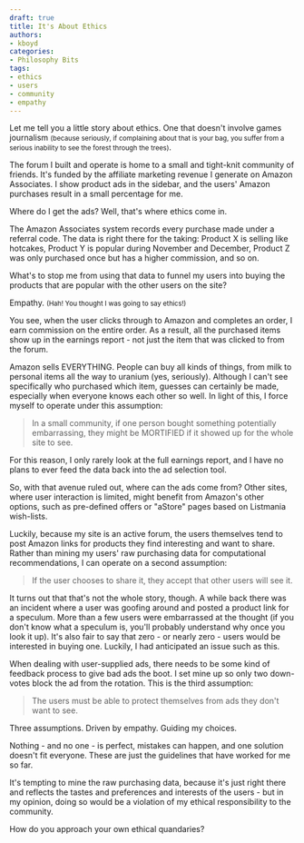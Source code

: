 ```yaml
---
draft: true
title: It's About Ethics
authors:
- kboyd
categories:
- Philosophy Bits
tags:
- ethics
- users
- community
- empathy
---
```

Let me tell you a little story about ethics. One that doesn't involve games journalism <small>(because seriously, if complaining about that is your bag, you suffer from a serious inability to see the forest through the trees)</small>.

The forum I built and operate is home to a small and tight-knit community of friends. It's funded by the affiliate marketing revenue I generate on Amazon Associates. I show product ads in the sidebar, and the users' Amazon purchases result in a small percentage for me.

Where do I get the ads? Well, that's where ethics come in.

The Amazon Associates system records every purchase made under a referral code. The data is right there for the taking: Product X is selling like hotcakes, Product Y is popular during November and December, Product Z was only purchased once but has a higher commission, and so on.

What's to stop me from using that data to funnel my users into buying the products that are popular with the other users on the site?

Empathy. <small>(Hah! You thought I was going to say ethics!)</small>

You see, when the user clicks through to Amazon and completes an order, I earn commission on the entire order. As a result, all the purchased items show up in the earnings report - not just the item that was clicked to from the forum.

Amazon sells EVERYTHING. People can buy all kinds of things, from milk to personal items all the way to uranium (yes, seriously). Although I can't see specifically who purchased which item, guesses can certainly be made, especially when everyone knows each other so well. In light of this, I force myself to operate under this assumption:

> In a small community, if one person bought something potentially embarrassing, they might be MORTIFIED if it showed up for the whole site to see.

For this reason, I only rarely look at the full earnings report, and I have no plans to ever feed the data back into the ad selection tool.

So, with that avenue ruled out, where can the ads come from? Other sites, where user interaction is limited, might benefit from Amazon's other options, such as pre-defined offers or "aStore" pages based on Listmania wish-lists. 

Luckily, because my site is an active forum, the users themselves tend to post Amazon links for products they find interesting and want to share. Rather than mining my users' raw purchasing data for computational recommendations, I can operate on a second assumption: 

> If the user chooses to share it, they accept that other users will see it.

It turns out that that's not the whole story, though. A while back there was an incident where a user was goofing around and posted a product link for a speculum. More than a few users were embarrassed at the thought (if you don't know what a speculum is, you'll probably understand why once you look it up). It's also fair to say that zero - or nearly zero - users would be interested in buying one. Luckily, I had anticipated an issue such as this.

When dealing with user-supplied ads, there needs to be some kind of feedback process to give bad ads the boot. I set mine up so only two down-votes block the ad from the rotation. This is the third assumption:

> The users must be able to protect themselves from ads they don't want to see.

Three assumptions. Driven by empathy. Guiding my choices.

Nothing - and no one - is perfect, mistakes can happen, and one solution doesn't fit everyone. These are just the guidelines that have worked for me so far.

It's tempting to mine the raw purchasing data, because it's just right there and reflects the tastes and preferences and interests of the users - but in my opinion, doing so would be a violation of my ethical responsibility to the community.

How do you approach your own ethical quandaries?

